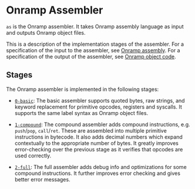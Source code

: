 # Onramp Assembler

`as` is the Onramp assembler. It takes Onramp assembly language as input and outputs Onramp object files.

This is a description of the implementation stages of the assembler. For a specification of the input to the assembler, see [Onramp assembly](../../docs/assembly.md). For a specification of the output of the assembler, see [Onramp object code](../../docs/object-file.md).



## Stages

The Onramp assembler is implemented in the following stages:

- [`0-basic`](0-basic/): The basic assembler supports quoted bytes, raw strings, and keyword replacement for primitive opcodes, registers and syscalls. It supports the same label syntax as Onramp object files.

- [`1-compound`](1-compound/): The compound assembler adds compound instructions, e.g. `push`/`pop`, `call`/`ret`. These are assembled into multiple primitive instructions in bytecode. It also adds decimal numbers which expand contextually to the appropriate number of bytes. It greatly improves error-checking over the previous stage as it verifies that opcodes are used correctly.

- [`2-full`](2-full/): The full assembler adds debug info and optimizations for some compound instructions. It further improves error checking and gives better error messages.
